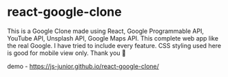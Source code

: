 # react-google-clone
This is a Google Clone made using React, Google Programmable API, YouTube API, Unsplash API, Google Maps API. This complete web app like the real Google. I have tried to include every feature. CSS styling used here is good for mobile view only. Thank you 🙂


demo - https://js-junior.github.io/react-google-clone/
